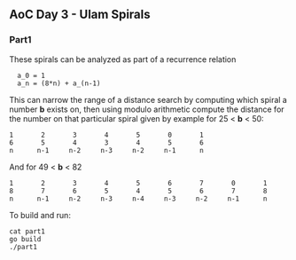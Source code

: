 ## AoC Day 3 - Ulam Spirals

### Part1

These spirals can be analyzed as part of a recurrence relation

```
  a_0 = 1
  a_n = (8*n) + a_(n-1)
```

This can narrow the range of a distance search by computing which spiral
a number **b** exists on, then using modulo arithmetic compute the distance for
the number on that particular spiral given by example for 25 < **b** < 50:

```
1       2       3       4       5       0       1
6       5       4       3       4       5       6
n      n-1     n-2     n-3     n-2     n-1      n
```

And for 49 < **b** < 82

```
1       2       3       4       5       6       7       0       1
8       7       6       5       4       5       6       7       8
n      n-1     n-2     n-3     n-4     n-3     n-2     n-1      n
```

To build and run:

```
cat part1
go build
./part1
```
